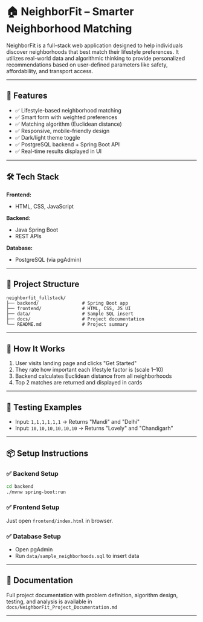 # 🏠 NeighborFit – Smarter Neighborhood Matching

NeighborFit is a full-stack web application designed to help individuals discover neighborhoods that best match their lifestyle preferences. It utilizes real-world data and algorithmic thinking to provide personalized recommendations based on user-defined parameters like safety, affordability, and transport access.

---

## 🚀 Features

- ✅ Lifestyle-based neighborhood matching
- ✅ Smart form with weighted preferences
- ✅ Matching algorithm (Euclidean distance)
- ✅ Responsive, mobile-friendly design
- ✅ Dark/light theme toggle
- ✅ PostgreSQL backend + Spring Boot API
- ✅ Real-time results displayed in UI

---

## 🛠️ Tech Stack

**Frontend:**

- HTML, CSS, JavaScript

**Backend:**

- Java Spring Boot
- REST APIs

**Database:**

- PostgreSQL (via pgAdmin)

---

## 📂 Project Structure

```
neighborfit_fullstack/
├── backend/                # Spring Boot app
├── frontend/               # HTML, CSS, JS UI
├── data/                   # Sample SQL insert
├── docs/                   # Project documentation
└── README.md               # Project summary
```

---

## 🧠 How It Works

1. User visits landing page and clicks "Get Started"
2. They rate how important each lifestyle factor is (scale 1–10)
3. Backend calculates Euclidean distance from all neighborhoods
4. Top 2 matches are returned and displayed in cards

---

## 🧪 Testing Examples

- Input: `1,1,1,1,1,1` → Returns "Mandi" and "Delhi"
- Input: `10,10,10,10,10,10` → Returns "Lovely" and "Chandigarh"

---

## 📦 Setup Instructions

### ✅ Backend Setup

```bash
cd backend
./mvnw spring-boot:run
```

### ✅ Frontend Setup

Just open `frontend/index.html` in browser.

### ✅ Database Setup

- Open pgAdmin
- Run `data/sample_neighborhoods.sql` to insert data

---

## 📝 Documentation

Full project documentation with problem definition, algorithm design, testing, and analysis is available in `docs/NeighborFit_Project_Documentation.md`

---
